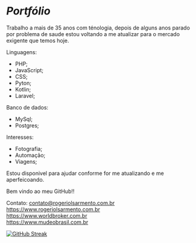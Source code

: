 # ***Portfólio***

Trabalho a mais de 35 anos com ténologia, depois de alguns anos parado por problema de saude estou voltando a me atualizar para o mercado exigente que temos hoje.

Linguagens:

- PHP;
- JavaScript;
- CSS;
- Pyton;
- Kotlin;
- Laravel;

Banco de dados:
- MySql;
- Postgres;

Interesses:

- Fotografia;
- Automação;
- Viagens;

Estou disponivel para ajudar conforme for me atualizando e me aperfeicoando.

Bem vindo ao meu GitHub!!

Contato: <contato@rogeriolsarmento.com.br>  
<https://www.rogeriolsarmento.com.br>  
<https://www.worldbroker.com.br>  
<https://www.mudeobrasil.com.br>

[![GitHub Streak](http://github-readme-streak-stats.herokuapp.com?user=rlsarmento&theme=dark&hide_border=true&locale=pt_BR&date_format=j%20M%5B%20Y%5D&mode=weekly)](https://git.io/streak-stats)
